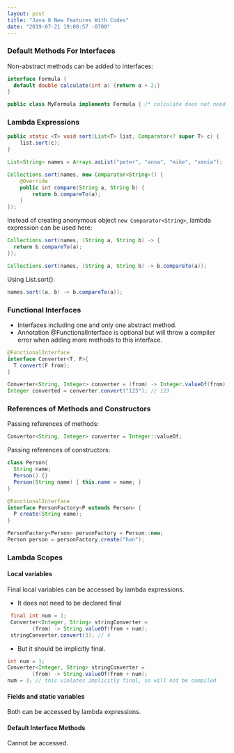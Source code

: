 ```yaml
---
layout: post
title: "Java 8 New Features With Codes"
date: "2019-07-21 19:00:57 -0700"
---
```


### Default Methods For Interfaces
Non-abstract methods can be added to interfaces:
```Java
interface Formula {
  default double calculate(int a) {return a + 2;}
}

public class MyFormula implements Formula { /* calculate does not need to be implemented*/}
```

### Lambda Expressions
```Java
public static <T> void sort(List<T> list, Comparator<? super T> c) {
    list.sort(c);
}

List<String> names = Arrays.asList("peter", "anna", "mike", "xenia");

Collections.sort(names, new Comparator<String>() {
    @Override
    public int compare(String a, String b) {
        return b.compareTo(a);
    }
});
```
Instead of creating anonymous object ``new Comparator<String>``, lambda expression can be used here:
```Java
Collections.sort(names, (String a, String b) -> {
  return b.compareTo(a);
});

Collections.sort(names, (String a, String b) -> b.compareTo(a));

```
Using List.sort():
```Java
names.sort((a, b) -> b.compareTo(a));
```

### Functional Interfaces
- Interfaces including one and only one abstract method.
- Annotation @FunctionalInterface is optional but will throw a compiler error when adding more methods to this interface.

```Java
@FunctionalInterface
interface Converter<T, F>{
  T convert(F from);
}
```
```Java
Converter<String, Integer> converter = (from) -> Integer.valueOf(from);
Integer converted = converter.convert("123"); // 123
```

### References of Methods and Constructors
Passing references of methods:
```Java
Convertor<String, Integer> converter = Integer::valueOf;
```
Passing references of constructors:
```Java
class Person{
  String name;
  Person() {}
  Person(String name) { this.name = name; }
}

@FunctionalInterface
interface PersonFactory<P extends Person> {
  P create(String name);
}

PersonFactory<Person> personFactory = Person::new;
Person person = personFactory.create("han");
```

### Lambda Scopes
#### Local variables
Final local variables can be accessed by lambda expressions.
- It does not need to be declared final
```Java
 final int num = 1;
 Converter<Integer, String> stringConverter =
        (from) -> String.valueOf(from + num);
 stringConverter.convert(3); // 4
```
- But it should be implicitly final.
```Java
int num = 1;
Converter<Integer, String> stringConverter =
        (from) -> String.valueOf(from + num);
num = 3; // this violates implicitly final, so will not be compiled
```

#### Fields and static variables
Both can be accessed by lambda expressions.

#### Default Interface Methods
Cannot be accessed.
